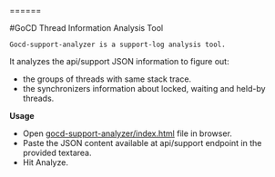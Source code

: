 ======

#GoCD Thread Information Analysis Tool

    Gocd-support-analyzer is a support-log analysis tool.

  It analyzes the api/support JSON information to figure out:
  * the groups of threads with same stack trace.
  * the synchronizers information about locked, waiting and held-by threads.

**Usage**
  * Open [gocd-support-analyzer/index.html](https://github.com/gocd/gocd-support-analyzer/blob/master/index.html) file in browser.
  * Paste the JSON content available at api/support endpoint in the provided textarea.
  * Hit Analyze.

